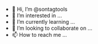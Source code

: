 - 👋 Hi, I’m @sontagtools
- 👀 I’m interested in ...
- 🌱 I’m currently learning ...
- 💞️ I’m looking to collaborate on ...
- 📫 How to reach me ...

<!---
sontagtools/sontagtools is a ✨ special ✨ repository because its `README.md` (this file) appears on your GitHub profile.
You can click the Preview link to take a look at your changes.
--->
